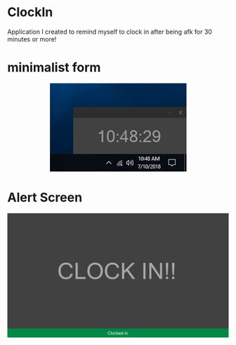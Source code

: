 # ClockIn
Application I created to remind myself to clock in after being afk for 30 minutes or more!

<h1> minimalist form </h1>
<p align="center">
  <img src="Images/Main.PNG" alt="icon">
</p>

<h1> Alert Screen </h1>
<p align="center">
  <img src="Images/Alert.PNG" alt="icon">
</p>
